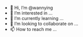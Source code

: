 - 👋 Hi, I’m @wannying
- 👀 I’m interested in ...
- 🌱 I’m currently learning ...
- 💞️ I’m looking to collaborate on ...
- 📫 How to reach me ...

<!---
wannying/wannying is a ✨ special ✨ repository because its `README.md` (this file) appears on your GitHub profile.
You can click the Preview link to take a look at your changes.
--->
